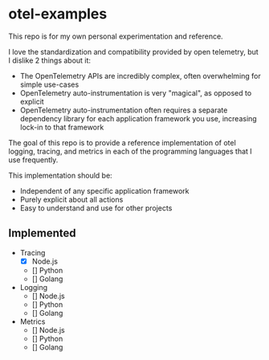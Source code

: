 # otel-examples

This repo is for my own personal experimentation and reference.

I love the standardization and compatibility provided by open telemetry, but I dislike 2 things about it:
- The OpenTelemetry APIs are incredibly complex, often overwhelming for simple use-cases
- OpenTelemetry auto-instrumentation is very "magical", as opposed to explicit
- OpenTelemetry auto-instrumentation often requires a separate dependency library for each application framework you use, increasing lock-in to that framework


The goal of this repo is to provide a reference implementation of otel logging, tracing, and metrics in each of the programming languages that I use frequently.

This implementation should be:
- Independent of any specific application framework
- Purely explicit about all actions
- Easy to understand and use for other projects



## Implemented
- Tracing
    - [x] Node.js
    - [] Python
    - [] Golang
- Logging
    - [] Node.js
    - [] Python
    - [] Golang
- Metrics
    - [] Node.js
    - [] Python
    - [] Golang